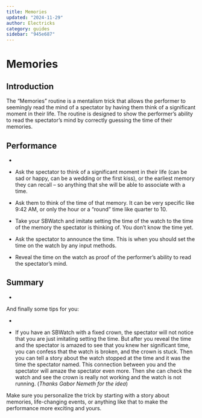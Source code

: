 ```yaml
---
title: Memories
updated: "2024-11-29"
author: Electricks
category: guides
sidebar: "945e687"
---
```


# Memories

## Introduction

 
 
 
 
 The “Memories” routine is a mentalism trick that allows the performer to seemingly read the mind of a spectator by having them think of a significant moment in their life. The routine is designed to show the performer’s ability to read the spectator’s mind by correctly guessing the time of their memories.

 
 
 
 
 ## Performance

 
 
 
 
 

- 

- Ask the spectator to think of a significant moment in their life (can be sad or happy, can be a wedding or the first kiss), or the earliest memory they can recall – so anything that she will be able to associate with a time.

- Ask them to think of the time of that memory. It can be very specific like 9:42 AM, or only the hour or a “round” time like quarter to 10.

- Take your SBWatch and imitate setting the time of the watch to the time of the memory the spectator is thinking of. You don’t know the time yet.

- Ask the spectator to announce the time. This is when you should set the time on the watch by any input methods.

- Reveal the time on the watch as proof of the performer’s ability to read the spectator’s mind.

 
 
 
 
 ## Summary

 
 
 
 
 

- 

And finally some tips for you:

- 

- If you have an SBWatch with a fixed crown, the spectator will not notice that you are just imitating setting the time. But after you reveal the time and the spectator is amazed to see that you knew her significant time, you can confess that the watch is broken, and the crown is stuck. Then you can tell a story about the watch stopped at the time and it was the time the spectator named. This connection between you and the spectator will amaze the spectator even more. Then she can check the watch and see the crown is really not working and the watch is not running. (*Thanks Gabor Nemeth for the idea*)

Make sure you personalize the trick by starting with a story about memories, life-changing events, or anything like that to make the performance more exciting and yours.